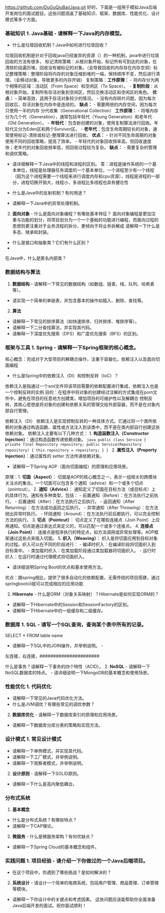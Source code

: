 https://github.com/DuGuQiuBai/Java.git
好的，下面是一组用于模拟Java后端开发岗位的面试题目。这些问题涵盖了基础知识、框架、数据库、性能优化、设计模式等多个方面。 
### 基础知识 1. **Java基础** - 请解释一下Java的内存模型。 
- 什么是垃圾回收机制？Java中如何进行垃圾回收？

垃圾回收机制是针对于回收java已经废弃的资源（）的一种机制，java中进行垃圾回收的方法有很多，
标记清除策略：从根对象开始，标记所有可到达的对象，在清除阶段遍历堆，回收没有被标记的对象。（会导致回收的内存存在内存空洞）标记整理策略：整理阶段将内存的对象压缩到堆的一端，保持顺序不变，然后进行清理。（会移动对象，导致更多的内存开销）
复制策略：**工作原理：** - 将内存分为两个相等的区域：活动区（From Space）和空闲区（To Space）。 - **复制阶段**：从根对象开始，复制所有存活对象到空闲区，然后交换活动区和空闲区的角色。 **优点：** - 简单高效，适用于存活对象较少的情况。 - 没有内存碎片问题，因为每次回收后，存活对象在内存中是连续的。 **缺点：** - 需要两倍的内存空间，因为每次只使用一半的内存
分代收集（Generational Collection） **工作原理：** - 将堆内存分为几个代（Generation），通常包括年轻代（Young Generation）和老年代（Old Generation）。 - **年轻代**：包含新创建的对象，使用复制算法进行回收。年轻代又分为Eden区和两个Survivor区。 - **老年代**：包含生命周期较长的对象，通常使用标记-清除或标记-整理算法进行回收。 **优点：** - 针对不同生命周期的对象使用不同的回收策略，提高了效率。 - 年轻代的对象回收频率高，但回收速度快；老年代的对象回收频率低，但回收过程较为复杂。 **缺点：** - 需要复杂的管理和调优策略。

 - 请详细解释一下Java中的线程和进程的区别。
 答：进程是操作系统的一个基本单位，线程是处理器任务调度的一个基本单位，一个进程至少有一个线程（因为这个进程需要一个线程来进行调度内存和cpu资源），线程是进程的一部分，进程切换开销大，线程小，多进程比多线程也具有健壮性 
- 什么是Java中的反射机制？有何用途？

 
- 请解释一下Java中的异常处理机制。 
2. **面向对象** - 什么是面向对象编程？有哪些基本特征？
面向对象编程是更加注重与功能的划分，将项目划分为一个一个基础的功能进行编程，而面向过程的思想则更注重对于业务流程的拆分，更倾向于将业务拆解成
 请解释一下什么是多态、继承和封装。
 - 什么是接口和抽象类？它们有什么区别？ 
-
 在Java中，什么是匿名内部类？ 
### 数据结构与算法 
1. **数据结构** - 请解释一下常见的数据结构（如数组、链表、栈、队列、哈希表等）。
 - 请实现一个简单的单链表，并包含基本的操作如插入、删除、查找等。 
2. **算法** 
- 请解释一下常见的排序算法（如快速排序、归并排序、堆排序等）。
 - 请解释一下二分查找算法，并实现其代码。 
- 请解释一下深度优先搜索（DFS）和广度优先搜索（BFS）的区别。
 ### 框架与工具 1. **Spring** - 请解释一下Spring框架的核心概念。 
核心概念：完成对于大型项目的解耦合操作，注重于容器化，依赖注入以及面向切面编程
- 什么是Spring中的依赖注入（DI）和控制反转（IoC）？ 

依赖注入是指通过一个xml文件将该项目需要的依赖配置进行集成，依赖注入也是一个控制反转的实例
目的：在程序中将对象的创建经过注解的方式集成在pom文件中，避免在项目的任意地方创建类，增加项目的可维护性以及解耦合
控制反转，其核心思想是将对象的创建和依赖关系的管理交给外部容器，而不是在对象内部自行管理。
 

依赖注入（DI） 依赖注入是实现控制反转的一种具体方式。它通过将一个类所依赖的对象通过构造函数、属性或方法注入到该类中，而不是在类内部自行创建这些依赖对象。 依赖注入主要有以下几种方式： 1. **构造函数注入（Constructor Injection）**：通过构造函数传递依赖对象。 ```java public class Service { private final Repository repository; public Service(Repository repository) { this.repository = repository; } } ``` 2. **属性注入（Property Injection）**：通过属性的 setter 方法传递依赖对象。


- 请解释一下Spring AOP（面向切面编程）的原理和应用场景。

原理：1. **切面（Aspect）**： 切面是AOP的核心概念之一，表示一组相关的跨模块关注点的集合。一个切面可以包含多个通知（advice）和一个或多个切点（pointcut）。 2. **通知（Advice）**： 通知定义了切面在目标方法（或目标点）上的具体行为。通知有多种类型，包括： - 前置通知（Before）：在方法执行之前执行。 - 后置通知（After）：在方法执行之后执行。 - 返回通知（After Returning）：在方法成功返回之后执行。 - 异常通知（After Throwing）：在方法抛出异常时执行。 - 环绕通知（Around）：在方法执行前后都执行，可以完全控制方法的执行。 3. **切点（Pointcut）**： 切点定义了在哪些连接点（Join Point）上应用通知。切点是通过表达式来定义的，可以匹配一个或多个连接点。 4. **连接点（Join Point）**： 连接点是程序执行的特定点，如方法调用或异常处理等。AOP框架通过这些点来插入切面。 5. **织入（Weaving）**： 织入是将切面应用到目标对象的过程。织入可以在不同的阶段进行： - 编译时织入：在编译阶段将切面织入到目标类中。 - 类加载时织入：在类加载阶段通过类加载器将切面织入。 - 运行时织入：在运行时通过代理模式将切面织入。
 
- 请详细说明Spring Boot的优点和基本使用方法。
     
优点：跟spring相比，提供了很多自动化的依赖配置，无需传统的项目搭建，通过springbootcli就可以完成相应的应用功能

 2. **Hibernate** - 什么是ORM（对象关系映射）？Hibernate是如何实现ORM的？ 
- 请解释一下Hibernate中的Session和SessionFactory的区别。
 - 请解释一下Hibernate中的一级缓存和二级缓存。 
### 数据库 1. **SQL** - 请写一个SQL查询，查询某个表中所有的记录。 

SELECT * FROM table name

- 请解释一下SQL中的JOIN操作，并举例说明。 -

左连接，右连接，######################

 什么是事务？请解释一下事务的四个特性（ACID）。
 2. **NoSQL** - 请解释一下NoSQL数据库的特点。 -
 请详细说明一下MongoDB的基本概念和使用场景。 
### 性能优化 1. **代码优化**
 - 请解释一下常见的Java代码优化方法。
 - 什么是JVM调优？有哪些常见的调优参数？
 2. **数据库优化** - 请解释一下数据库索引的原理和应用场景。
 - 请解释一下数据库分库分表的策略和实现方法。
 ### 设计模式 1. **常见设计模式** 
- 请解释一下单例模式，并实现其代码。
 - 请解释一下工厂模式，并举例说明。 
- 请解释一下观察者模式，并举例说明。
 2. **设计原则** -
 请解释一下SOLID原则。 
- 请解释一下什么是高内聚低耦合。 
### 分布式系统 
1. **基本概念**
 - 什么是分布式系统？有哪些特点？ 
- 请解释一下CAP理论。
 2. **微服务** - 什么是微服务架构？有何优缺点？
 - 请解释一下Spring Cloud的基本概念和组件。 
### 实践问题 1. **项目经验** - 请介绍一下你做过的一个Java后端项目。
 - 在这个项目中，你遇到了哪些挑战？是如何解决的？ 
2. **系统设计** - 请设计一个简单的电商系统，包括用户管理、商品管理、订单管理等模块。 
- 请解释一下你设计中的关键点和考虑因素。 这些问题应该能帮助你全面准备Java后端开发的面试。祝你面试顺利！
